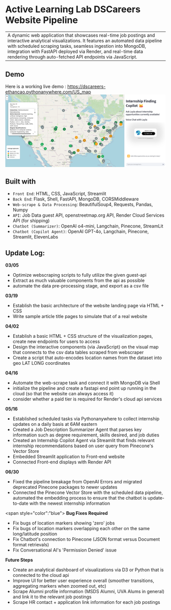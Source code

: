 # Active Learning Lab DSCareers Website Pipeline 
<table>
<tr>
<td>
  A dynamic web application that showcases real-time job postings and interactive analytical visualizations. It features an automated data pipeline with scheduled scraping tasks, seamless ingestion into MongoDB, integration with FastAPI deployed via Render, and real-time data rendering through auto-fetched API endpoints via JavaScript.
</td>
</tr>
</table>


## Demo
Here is a working live demo : https://dscareers-ethancao.pythonanywhere.com/US_map
<img src="./misc/Screenshot 2025-07-01 142016.png" alt="demo image">

## Built with 
- `Front End`: HTML, CSS, JavaScript, Streamlit
- `Back End`: Flask, Shell, FastAPI, MongoDB, CORSMiddleware
- `Web-scrape & Data Processing`: BeautifulSoup4, Requests, Pandas, Numpy
- `API`: Job Data guest API, openstreetmap.org API, Render Cloud Services API (for shipping)
- `Chatbot (Summarizer)`: OpenAI o4-mini, Langchain, Pinecone, StreamLit
- `Chatbot (Copilot Agent)`: OpenAI GPT-4o, Langchain, Pinecone, Streamlit, ElevenLabs

## Update Log:
**03/05**
- Optimize webscraping scripts to fully utilize the given guest-api
- Extract as much valuable components from the api as possible
- automate the data pre-processing stage, and export as a csv file
  
**03/19**
- Establish the basic architecture of the website landing page via HTML + CSS
- Write sample article title pages to simulate that of a real website
  
**04/02**
- Establish a basic HTML + CSS structure of the visualization pages, create new endpoints for users to access
- Design the interactive components (via JavaScript) on the visual map that connects to the csv data tables scraped from webscraper
- Create a script that auto-encodes location names from the dataset into geo LAT LONG coordinates
  
**04/16**
- Automate the web-scrape task and connect it with MongoDB via Shell 
- initialize the pipeline and create a fastapi end point up running in the cloud (so that the website can always access it)
- consider whether a paid tier is required for Render's cloud api services

**05/16**
- Established scheduled tasks via Pythonanywhere to collect internship updates on a daily basis at 6AM eastern
- Created a Job Description Summarizer Agent that parses key information such as degree requirement, skills desired, and job duties
- Created an Internship Copilot Agent via Streamlit that finds relevant internship recommendations based on user query from Pinecone's Vector Store
- Embedded Streamlit application to Front-end website
- Connected Front-end displays with Render API

**06/30**
- Fixed the pipeline breakage from OpenAI Errors and migrated deprecated Pinecone packages to newer updates
- Connected the Pinecone Vector Store with the scheduled data pipeline, automated the embedding process to ensure that the chatbot is update-to-date with the newest internship information

<span style="color":"blue"> **Bug Fixes Required** </span>
- Fix bugs of location markers showing 'zero' jobs
- Fix bugs of location markers overlapping each other on the same long/latitude position
- Fix Chatbot's connection to Pinecone (JSON format versus Document format retrievals)
- Fix Conversational AI's 'Permission Denied' issue

**Future Steps**
- Create an analytical dashboard of visualizations via D3 or Python that is connected to the cloud api
- Improve UI for better user experience overall (smoother transitions, aggregating markers when zoomed out, etc)
- Scrape Alumni profile information (MSDS Alumni, UVA Alums in general) and link it to the relevant job postings
- Scrape HR contact + application link information for each job postings 



